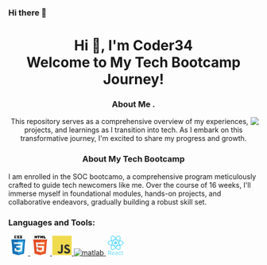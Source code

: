 ### Hi there 👋
  
<h1 align="center">Hi 👋, I'm Coder34 <br> Welcome to My Tech Bootcamp Journey!</h1>
<h3 align="center"> About Me .</h3>
<img align ="right" src = "https://media.giphy.com/media/zbMRZx113HKBkeCwrm/giphy.gif">
<p align="center"> This repository serves as a comprehensive overview of my experiences, projects, and learnings as I transition into tech. As I embark on this transformative journey, I'm excited to share my progress and growth.</p>
<h3 align="center"> About My Tech Bootcamp</h3>
<p> I am enrolled in the SOC bootcamo, a comprehensive program meticulously crafted to guide tech newcomers like me. Over the course of 16 weeks, I'll immerse myself in foundational modules, hands-on projects, and collaborative endeavors, gradually building a robust skill set.</p>

<h3 align="left">Languages and Tools:</h3>
<p align="left"> <a href="https://www.w3schools.com/css/" target="_blank" rel="noreferrer"> <img src="https://raw.githubusercontent.com/devicons/devicon/master/icons/css3/css3-original-wordmark.svg" alt="css3" width="40" height="40"/> </a> <a href="https://www.w3.org/html/" target="_blank" rel="noreferrer"> <img src="https://raw.githubusercontent.com/devicons/devicon/master/icons/html5/html5-original-wordmark.svg" alt="html5" width="40" height="40"/> </a> <a href="https://developer.mozilla.org/en-US/docs/Web/JavaScript" target="_blank" rel="noreferrer"> <img src="https://raw.githubusercontent.com/devicons/devicon/master/icons/javascript/javascript-original.svg" alt="javascript" width="40" height="40"/> </a> <a href="https://www.mathworks.com/" target="_blank" rel="noreferrer"> <img src="https://upload.wikimedia.org/wikipedia/commons/2/21/Matlab_Logo.png" alt="matlab" width="40" height="40"/> </a> <a href="https://reactjs.org/" target="_blank" rel="noreferrer"> <img src="https://raw.githubusercontent.com/devicons/devicon/master/icons/react/react-original-wordmark.svg" alt="react" width="40" height="40"/> </a> </p>
